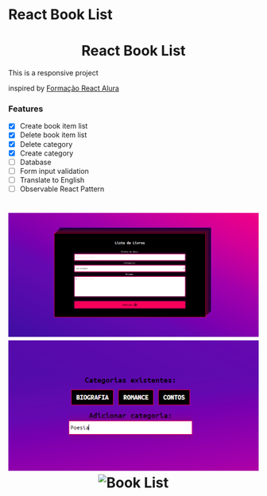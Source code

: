 # React Book List

<h1 align="center">React Book List</h1>

<p>This is a responsive project</p>
<p>inspired by <a href="https://github.com/alura-cursos/1841-react-observable">Formação React Alura</a></p>

### Features

- [X] Create book item list
- [X] Delete book item list
- [X] Delete category
- [X] Create category
- [ ] Database
- [ ] Form input validation
- [ ] Translate to English
- [ ] Observable React Pattern

<h1 align="center">
  <img alt="Book List" src="home_book_list.png" />
  <img alt="Book List" src="home_categories.png" />
  <img alt="Book List" src="home_notes.png" />
</h1>
